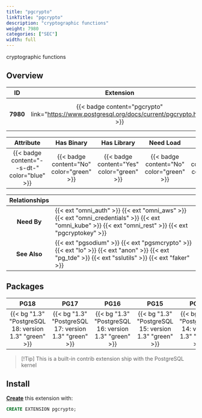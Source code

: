 ```yaml
---
title: "pgcrypto"
linkTitle: "pgcrypto"
description: "cryptographic functions"
weight: 7980
categories: ["SEC"]
width: full
---
```


cryptographic functions


## Overview

|    ID    | Extension |  Package   | Version |        Category        |           License            |       Language       |
|:--------:|:---------:|:----------:|:-------:|:----------------------:|:----------------------------:|:--------------------:|
| **7980** | {{< badge content="pgcrypto" link="https://www.postgresql.org/docs/current/pgcrypto.html" >}} | {{< ext "pgcrypto" >}} | `1.3` | {{< category "SEC" >}} | {{< license "PostgreSQL" >}} | {{< language "C" >}} |


|  Attribute | Has Binary | Has Library | Need Load | Has DDL | Relocatable | Trusted |
|:----------:|:----------:|:-----------:|:---------:|:-------:|:-----------:|:-------:|
| {{< badge content="--s-dt-" color="blue" >}} | {{< badge content="No" color="green" >}} | {{< badge content="Yes" color="green" >}} | {{< badge content="No" color="green" >}} | {{< badge content="Yes" color="green" >}} | {{< badge content="no" color="red" >}} | {{< badge content="yes" color="green" >}} |


| **Relationships** |   |
|:-----------------:|:----|
|    **Need By**    | {{< ext "omni_auth" >}} {{< ext "omni_aws" >}} {{< ext "omni_credentials" >}} {{< ext "omni_kube" >}} {{< ext "omni_rest" >}} {{< ext "pgcryptokey" >}} |
|   **See Also**    | {{< ext "pgsodium" >}} {{< ext "pgsmcrypto" >}} {{< ext "lo" >}} {{< ext "anon" >}} {{< ext "pg_tde" >}} {{< ext "sslutils" >}} {{< ext "faker" >}} |


## Packages

| **PG18** | **PG17** | **PG16** | **PG15** | **PG14** |
|:--------:|:--------:|:--------:|:--------:|:--------:|
| {{< bg "1.3" "PostgreSQL 18: version 1.3" "green" >}} | {{< bg "1.3" "PostgreSQL 17: version 1.3" "green" >}} | {{< bg "1.3" "PostgreSQL 16: version 1.3" "green" >}} | {{< bg "1.3" "PostgreSQL 15: version 1.3" "green" >}} | {{< bg "1.3" "PostgreSQL 14: version 1.3" "green" >}} |

> [!Tip] This is a built-in contrib extension ship with the PostgreSQL kernel


## Install

[**Create**](https://ext.pgsty.com/usage/create) this extension with:

```sql
CREATE EXTENSION pgcrypto;
```
